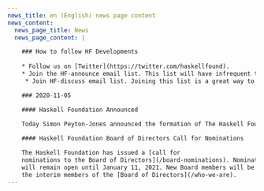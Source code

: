 ```yaml
---
news_title: en (English) news page content
news_content:
  news_page_title: News
  news_page_content: |

    ### How to follow HF Developments
    
    * Follow us on [Twitter](https://twitter.com/haskellfound).
    * Join the HF-announce email list. This list will have infrequent traffic announcing major news from the Haskell Foundation. It is expected that all messages will come from HF or its designees. Subscribe [here](https://mail.haskell.org/cgi-bin/mailman/listinfo/hf-announce) and view the archives [here](https://mail.haskell.org/pipermail/hf-announce/).
     * Join HF-discuss email list. Joining this list is a great way to discuss and participate. All participation is expected to conform to the [Guidelines for Respectful Communication](/guidelines-for-respectful-communication). Subscribe: [here](https://mail.haskell.org/cgi-bin/mailman/listinfo/hf-discuss) and view the archives [here](https://mail.haskell.org/pipermail/hf-discuss/).

    ### 2020-11-05

    #### Haskell Foundation Announced

    Today Simon Peyton-Jones announced the formation of The Haskell Foundation, a non-profit organization focused on increasing adoption of the Haskell programming language. Watcht the announcemnt [here](https://youtu.be/MEmRarBL9kw).
    
    #### Haskell Foundation Board of Directors Call for Nominations

    The Haskell Foundation has issued a [call for
    nominations to the Board of Directors](/board-nominations). Nominations
    will remain open until January 11, 2021. New Board members will be selected by
    the interim members of the [Board of Directors](/who-we-are).
---
```

